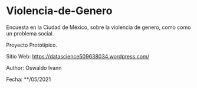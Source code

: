 # Violencia-de-Genero
Encuesta en la Ciudad de México, sobre la violencia de genero, como como un problema social.

Proyecto Prototipico.

Sitio Web: https://datascience509638034.wordpress.com/

Author: Oswaldo Ivann 

Fecha: **/05/2021
